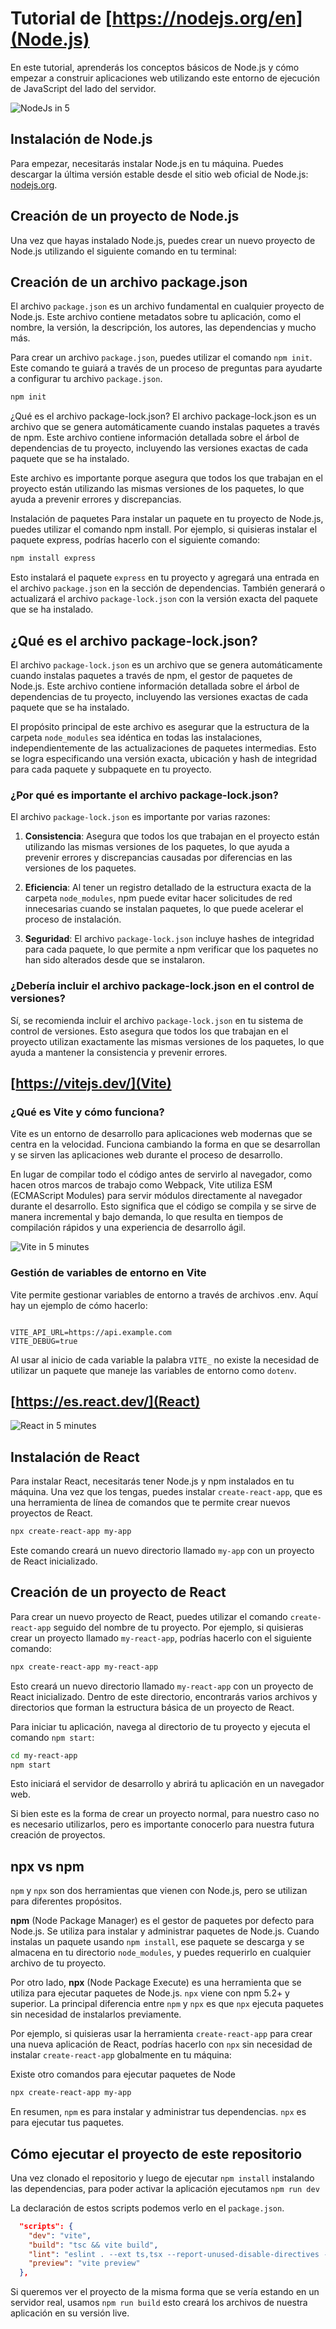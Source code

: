 # Tutorial de [https://nodejs.org/en](Node.js)

En este tutorial, aprenderás los conceptos básicos de Node.js y cómo empezar a construir aplicaciones web utilizando este entorno de ejecución de JavaScript del lado del servidor.

![NodeJs in 5](https://www.youtube.com/watch?v=_h-pj7YqHQw&t=206s&ab_channel=Jayanam)

## Instalación de Node.js

Para empezar, necesitarás instalar Node.js en tu máquina. Puedes descargar la última versión estable desde el sitio web oficial de Node.js: [nodejs.org](https://nodejs.org).

## Creación de un proyecto de Node.js

Una vez que hayas instalado Node.js, puedes crear un nuevo proyecto de Node.js utilizando el siguiente comando en tu terminal:

## Creación de un archivo package.json

El archivo `package.json` es un archivo fundamental en cualquier proyecto de Node.js. Este archivo contiene metadatos sobre tu aplicación, como el nombre, la versión, la descripción, los autores, las dependencias y mucho más.

Para crear un archivo `package.json`, puedes utilizar el comando `npm init`. Este comando te guiará a través de un proceso de preguntas para ayudarte a configurar tu archivo `package.json`.

```bash
npm init
```

¿Qué es el archivo package-lock.json?
El archivo package-lock.json es un archivo que se genera automáticamente cuando instalas paquetes a través de npm. Este archivo contiene información detallada sobre el árbol de dependencias de tu proyecto, incluyendo las versiones exactas de cada paquete que se ha instalado.

Este archivo es importante porque asegura que todos los que trabajan en el proyecto están utilizando las mismas versiones de los paquetes, lo que ayuda a prevenir errores y discrepancias.

Instalación de paquetes
Para instalar un paquete en tu proyecto de Node.js, puedes utilizar el comando npm install. Por ejemplo, si quisieras instalar el paquete express, podrías hacerlo con el siguiente comando:

```bash
npm install express
```

Esto instalará el paquete `express` en tu proyecto y agregará una entrada en el archivo `package.json` en la sección de dependencias. También generará o actualizará el archivo `package-lock.json` con la versión exacta del paquete que se ha instalado.

## ¿Qué es el archivo package-lock.json?

El archivo `package-lock.json` es un archivo que se genera automáticamente cuando instalas paquetes a través de npm, el gestor de paquetes de Node.js. Este archivo contiene información detallada sobre el árbol de dependencias de tu proyecto, incluyendo las versiones exactas de cada paquete que se ha instalado.

El propósito principal de este archivo es asegurar que la estructura de la carpeta `node_modules` sea idéntica en todas las instalaciones, independientemente de las actualizaciones de paquetes intermedias. Esto se logra especificando una versión exacta, ubicación y hash de integridad para cada paquete y subpaquete en tu proyecto.

### ¿Por qué es importante el archivo package-lock.json?

El archivo `package-lock.json` es importante por varias razones:

1. **Consistencia**: Asegura que todos los que trabajan en el proyecto están utilizando las mismas versiones de los paquetes, lo que ayuda a prevenir errores y discrepancias causadas por diferencias en las versiones de los paquetes.

2. **Eficiencia**: Al tener un registro detallado de la estructura exacta de la carpeta `node_modules`, npm puede evitar hacer solicitudes de red innecesarias cuando se instalan paquetes, lo que puede acelerar el proceso de instalación.

3. **Seguridad**: El archivo `package-lock.json` incluye hashes de integridad para cada paquete, lo que permite a npm verificar que los paquetes no han sido alterados desde que se instalaron.

### ¿Debería incluir el archivo package-lock.json en el control de versiones?

Sí, se recomienda incluir el archivo `package-lock.json` en tu sistema de control de versiones. Esto asegura que todos los que trabajan en el proyecto utilizan exactamente las mismas versiones de los paquetes, lo que ayuda a mantener la consistencia y prevenir errores.

## [https://vitejs.dev/](Vite)

### ¿Qué es Vite y cómo funciona?

Vite es un entorno de desarrollo para aplicaciones web modernas que se centra en la velocidad. Funciona cambiando la forma en que se desarrollan y se sirven las aplicaciones web durante el proceso de desarrollo.

En lugar de compilar todo el código antes de servirlo al navegador, como hacen otros marcos de trabajo como Webpack, Vite utiliza ESM (ECMAScript Modules) para servir módulos directamente al navegador durante el desarrollo. Esto significa que el código se compila y se sirve de manera incremental y bajo demanda, lo que resulta en tiempos de compilación rápidos y una experiencia de desarrollo ágil.

![Vite in 5 minutes](https://www.youtube.com/watch?v=KCrXgy8qtjM)

### Gestión de variables de entorno en Vite

Vite permite gestionar variables de entorno a través de archivos .env. Aquí hay un ejemplo de cómo hacerlo:

```env

VITE_API_URL=https://api.example.com
VITE_DEBUG=true

```

Al usar al inicio de cada variable la palabra `VITE_` no existe la necesidad de utilizar un paquete que maneje las variables de entorno como `dotenv`.

## [https://es.react.dev/](React)

![React in 5 minutes](https://www.youtube.com/watch?v=s2skans2dP4&ab_channel=DennisIvy)

## Instalación de React

Para instalar React, necesitarás tener Node.js y npm instalados en tu máquina. Una vez que los tengas, puedes instalar `create-react-app`, que es una herramienta de línea de comandos que te permite crear nuevos proyectos de React.

```bash
npx create-react-app my-app
```

Este comando creará un nuevo directorio llamado `my-app` con un proyecto de React inicializado.

## Creación de un proyecto de React

Para crear un nuevo proyecto de React, puedes utilizar el comando `create-react-app` seguido del nombre de tu proyecto. Por ejemplo, si quisieras crear un proyecto llamado `my-react-app`, podrías hacerlo con el siguiente comando:

```bash
npx create-react-app my-react-app
```

Esto creará un nuevo directorio llamado `my-react-app` con un proyecto de React inicializado. Dentro de este directorio, encontrarás varios archivos y directorios que forman la estructura básica de un proyecto de React.

Para iniciar tu aplicación, navega al directorio de tu proyecto y ejecuta el comando `npm start`:

```bash
cd my-react-app
npm start
```

Esto iniciará el servidor de desarrollo y abrirá tu aplicación en un navegador web.

Si bien este es la forma de crear un proyecto normal, para nuestro caso no es necesario utilizarlos, pero es importante conocerlo para nuestra futura creación de proyectos.

## npx vs npm

`npm` y `npx` son dos herramientas que vienen con Node.js, pero se utilizan para diferentes propósitos.

**npm** (Node Package Manager) es el gestor de paquetes por defecto para Node.js. Se utiliza para instalar y administrar paquetes de Node.js. Cuando instalas un paquete usando `npm install`, ese paquete se descarga y se almacena en tu directorio `node_modules`, y puedes requerirlo en cualquier archivo de tu proyecto.

Por otro lado, **npx** (Node Package Execute) es una herramienta que se utiliza para ejecutar paquetes de Node.js. `npx` viene con npm 5.2+ y superior. La principal diferencia entre `npm` y `npx` es que `npx` ejecuta paquetes sin necesidad de instalarlos previamente.

Por ejemplo, si quisieras usar la herramienta `create-react-app` para crear una nueva aplicación de React, podrías hacerlo con `npx` sin necesidad de instalar `create-react-app` globalmente en tu máquina:

Existe otro comandos para ejecutar paquetes de Node

```bash
npx create-react-app my-app
```

En resumen, `npm` es para instalar y administrar tus dependencias. `npx` es para ejecutar tus paquetes.

## Cómo ejecutar el proyecto de este repositorio

Una vez clonado el repositorio y luego de ejecutar `npm install` instalando las dependencias, para poder activar la aplicación ejecutamos `npm run dev`

La declaración de estos scripts podemos verlo en el `package.json`.

```json
  "scripts": {
    "dev": "vite",
    "build": "tsc && vite build",
    "lint": "eslint . --ext ts,tsx --report-unused-disable-directives --max-warnings 0",
    "preview": "vite preview"
  },
```

Si queremos ver el proyecto de la misma forma que se vería estando en un servidor real, usamos `npm run build` esto creará los archivos de nuestra aplicación en su versión live.
